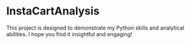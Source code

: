 # InstaCartAnalysis
This project is designed to demonstrate my Python skills and analytical abilities. I hope you find it insightful and engaging!
